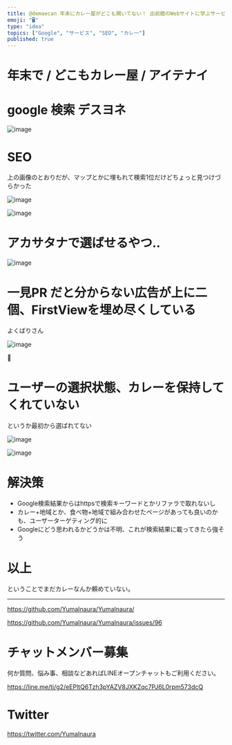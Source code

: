 ```yaml
---
title: @demaecan 年末にカレー屋がどこも開いてない！ 出前館のWebサイトに学ぶサービス設計・ユーザー動線・SEO
emoji: "🖥"
type: "idea"
topics: ["Google", "サービス", "SEO", "カレー"]
published: true
---
```


# 年末で / どこもカレー屋 / アイテナイ


# google 検索 デスヨネ

![image](https://user-images.githubusercontent.com/13635059/50555475-6b290900-0d10-11e9-8e33-b3e2ed5faa99.png)

# SEO

上の画像のとおりだが、マップとかに埋もれて検索1位だけどちょっと見つけづらかった

![image](https://user-images.githubusercontent.com/13635059/50555480-7bd97f00-0d10-11e9-9a4a-57a5b05e3143.png)


![image](https://user-images.githubusercontent.com/13635059/50555458-27360400-0d10-11e9-8de1-7150004fa05b.png)

# アカサタナで選ばせるやつ‥

![image](https://user-images.githubusercontent.com/13635059/50555489-9d3a6b00-0d10-11e9-88ca-bcdacfe2704a.png)

# 一見PR だと分からない広告が上に二個、FirstViewを埋め尽くしている

よくばりさん

![image](https://user-images.githubusercontent.com/13635059/50555501-bb07d000-0d10-11e9-9995-d02ca7c00683.png)

🍛

# ユーザーの選択状態、カレーを保持してくれていない

というか最初から選ばれてない

![image](https://user-images.githubusercontent.com/13635059/50555510-d07cfa00-0d10-11e9-80b7-cdb7c8577b31.png)

![image](https://user-images.githubusercontent.com/13635059/50555511-dd015280-0d10-11e9-8ea6-5cd2b4d0bb2c.png)

# 解決策

- Google検索結果からはhttpsで検索キーワードとかリファラで取れないし
- カレー+地域とか、食べ物+地域で組み合わせたページがあっても良いのかも、ユーザーターゲティング的に
- Googleにどう思われるかどうかは不明、これが検索結果に載ってきたら強そう

# 以上

ということでまだカレーなんか頼めていない。


---

https://github.com/YumaInaura/YumaInaura/

https://github.com/YumaInaura/YumaInaura/issues/96








<!-- Update From Qiita API -->

# チャットメンバー募集


何か質問、悩み事、相談などあればLINEオープンチャットもご利用ください。

https://line.me/ti/g2/eEPltQ6Tzh3pYAZV8JXKZqc7PJ6L0rpm573dcQ





# Twitter


https://twitter.com/YumaInaura


<!-- Update From Qiita API -->


